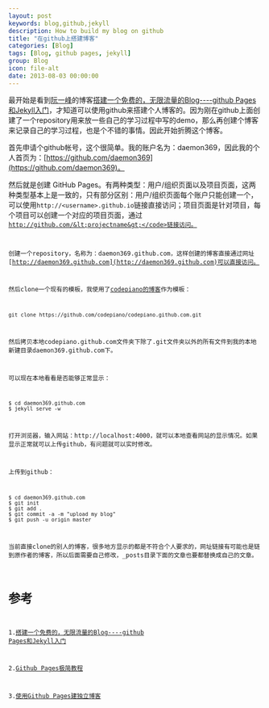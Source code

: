 ```yaml
---
layout: post
keywords: blog,github,jekyll
description: How to build my blog on github
title: "在github上搭建博客"
categories: [Blog]
tags: [Blog, github pages, jekyll]
group: Blog
icon: file-alt
date: 2013-08-03 00:00:00
---
```


最开始是看到[阮一峰](http://www.ruanyifeng.com/blog/)的博客[搭建一个免费的，无限流量的Blog----github Pages和Jekyll入门][1]，才知道可以使用github来搭建个人博客的。因为刚在github上面创建了一个repository用来放一些自己的学习过程中写的demo，那么再创建个博客来记录自己的学习过程，也是个不错的事情。因此开始折腾这个博客。

<!--excerpt-->

首先申请个github帐号，这个很简单。我的账户名为：daemon369，因此我的个人首页为：[https://github.com/daemon369](https://github.com/daemon369)。

然后就是创建 GitHub Pages。有两种类型：用户/组织页面以及项目页面，这两种类型基本上是一致的，只有部分区别：用户/组织页面每个账户只能创建一个，可以使用<code>http://&lt;username&gt;.github.io</code>链接直接访问；项目页面是针对项目，每个项目可以创建一个对应的项目页面，通过<code>http://github.com/&lt;projectname&gt;</code>链接访问。

创建一个repository，名称为：daemon369.github.com，这样创建的博客直接通过网址[http://daemon369.github.com](http://daemon369.github.com)可以直接访问。

然后clone一个现有的模板，我使用了[codepiano的博客](http://codepiano.github.io/)作为模板：

    git clone https://github.com/codepiano/codepiano.github.com.git

然后拷贝本地codepiano.github.com文件夹下除了.git文件夹以外的所有文件到我的本地新建目录daemon369.github.com下。

可以现在本地看看是否能够正常显示：

    $ cd daemon369.github.com
    $ jekyll serve -w

打开浏览器，输入网站：http://localhost:4000，就可以本地查看网站的显示情况。如果显示正常就可以上传github，有问题就可以实时修改。

上传到github：

    $ cd daemon369.github.com
    $ git init
    $ git add .
    $ git commit -a -m "upload my blog"
    $ git push -u origin master

当前直接clone的别人的博客，很多地方显示的都是不符合个人要求的，网址链接有可能也是链到原作者的博客，所以后面需要自己修改，_posts目录下面的文章也要都替换成自己的文章。

# 参考

1.[搭建一个免费的，无限流量的Blog----github Pages和Jekyll入门][1]

2.[Github Pages极简教程][2]

3.[使用Github Pages建独立博客][3]

[1]:http://www.ruanyifeng.com/blog/2012/08/blogging_with_jekyll.html "搭建一个免费的，无限流量的Blog----github Pages和Jekyll入门"

[2]:http://yanping.me/cn/blog/2012/03/18/github-pages-step-by-step/ "Github Pages极简教程"

[3]:http://beiyuu.com/github-pages/ "使用Github Pages建独立博客"
